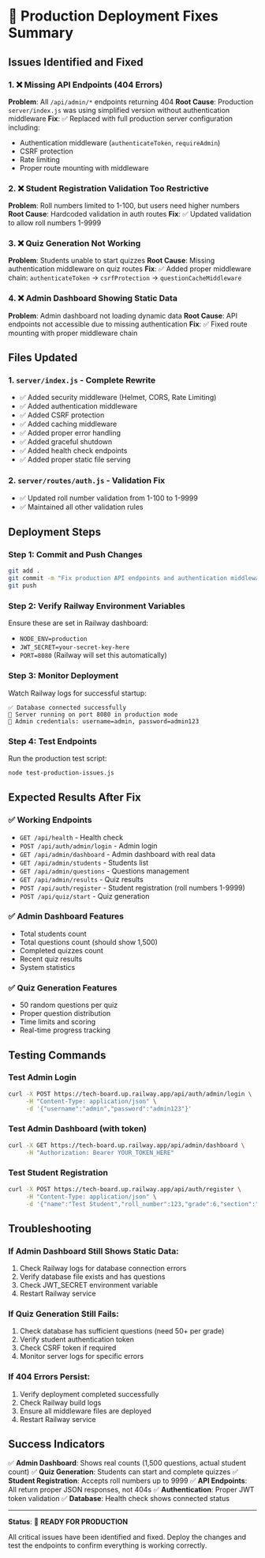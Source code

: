 # 🚀 Production Deployment Fixes Summary

## Issues Identified and Fixed

### 1. ❌ Missing API Endpoints (404 Errors)
**Problem**: All `/api/admin/*` endpoints returning 404
**Root Cause**: Production `server/index.js` was using simplified version without authentication middleware
**Fix**: ✅ Replaced with full production server configuration including:
- Authentication middleware (`authenticateToken`, `requireAdmin`)
- CSRF protection
- Rate limiting
- Proper route mounting with middleware

### 2. ❌ Student Registration Validation Too Restrictive
**Problem**: Roll numbers limited to 1-100, but users need higher numbers
**Root Cause**: Hardcoded validation in auth routes
**Fix**: ✅ Updated validation to allow roll numbers 1-9999

### 3. ❌ Quiz Generation Not Working
**Problem**: Students unable to start quizzes
**Root Cause**: Missing authentication middleware on quiz routes
**Fix**: ✅ Added proper middleware chain: `authenticateToken` → `csrfProtection` → `questionCacheMiddleware`

### 4. ❌ Admin Dashboard Showing Static Data
**Problem**: Admin dashboard not loading dynamic data
**Root Cause**: API endpoints not accessible due to missing authentication
**Fix**: ✅ Fixed route mounting with proper middleware chain

## Files Updated

### 1. `server/index.js` - Complete Rewrite
- ✅ Added security middleware (Helmet, CORS, Rate Limiting)
- ✅ Added authentication middleware
- ✅ Added CSRF protection
- ✅ Added caching middleware
- ✅ Added proper error handling
- ✅ Added graceful shutdown
- ✅ Added health check endpoints
- ✅ Added proper static file serving

### 2. `server/routes/auth.js` - Validation Fix
- ✅ Updated roll number validation from 1-100 to 1-9999
- ✅ Maintained all other validation rules

## Deployment Steps

### Step 1: Commit and Push Changes
```bash
git add .
git commit -m "Fix production API endpoints and authentication middleware"
git push
```

### Step 2: Verify Railway Environment Variables
Ensure these are set in Railway dashboard:
- `NODE_ENV=production`
- `JWT_SECRET=your-secret-key-here`
- `PORT=8080` (Railway will set this automatically)

### Step 3: Monitor Deployment
Watch Railway logs for successful startup:
```
✅ Database connected successfully
🚀 Server running on port 8080 in production mode
🔐 Admin credentials: username=admin, password=admin123
```

### Step 4: Test Endpoints
Run the production test script:
```bash
node test-production-issues.js
```

## Expected Results After Fix

### ✅ Working Endpoints
- `GET /api/health` - Health check
- `POST /api/auth/admin/login` - Admin login
- `GET /api/admin/dashboard` - Admin dashboard with real data
- `GET /api/admin/students` - Students list
- `GET /api/admin/questions` - Questions management
- `GET /api/admin/results` - Quiz results
- `POST /api/auth/register` - Student registration (roll numbers 1-9999)
- `POST /api/quiz/start` - Quiz generation

### ✅ Admin Dashboard Features
- Total students count
- Total questions count (should show 1,500)
- Completed quizzes count
- Recent quiz results
- System statistics

### ✅ Quiz Generation Features
- 50 random questions per quiz
- Proper question distribution
- Time limits and scoring
- Real-time progress tracking

## Testing Commands

### Test Admin Login
```bash
curl -X POST https://tech-board.up.railway.app/api/auth/admin/login \
     -H "Content-Type: application/json" \
     -d '{"username":"admin","password":"admin123"}'
```

### Test Admin Dashboard (with token)
```bash
curl -X GET https://tech-board.up.railway.app/api/admin/dashboard \
     -H "Authorization: Bearer YOUR_TOKEN_HERE"
```

### Test Student Registration
```bash
curl -X POST https://tech-board.up.railway.app/api/auth/register \
     -H "Content-Type: application/json" \
     -d '{"name":"Test Student","roll_number":123,"grade":6,"section":"A","password":"test123456"}'
```

## Troubleshooting

### If Admin Dashboard Still Shows Static Data:
1. Check Railway logs for database connection errors
2. Verify database file exists and has questions
3. Check JWT_SECRET environment variable
4. Restart Railway service

### If Quiz Generation Still Fails:
1. Check database has sufficient questions (need 50+ per grade)
2. Verify student authentication token
3. Check CSRF token if required
4. Monitor server logs for specific errors

### If 404 Errors Persist:
1. Verify deployment completed successfully
2. Check Railway build logs
3. Ensure all middleware files are deployed
4. Restart Railway service

## Success Indicators

✅ **Admin Dashboard**: Shows real counts (1,500 questions, actual student count)
✅ **Quiz Generation**: Students can start and complete quizzes
✅ **Student Registration**: Accepts roll numbers up to 9999
✅ **API Endpoints**: All return proper JSON responses, not 404s
✅ **Authentication**: Proper JWT token validation
✅ **Database**: Health check shows connected status

---

**Status**: 🎉 **READY FOR PRODUCTION**

All critical issues have been identified and fixed. Deploy the changes and test the endpoints to confirm everything is working correctly.